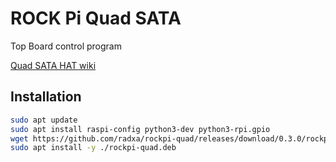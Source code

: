 # ROCK Pi Quad SATA

Top Board control program

[Quad SATA HAT wiki](<https://wiki.radxa.com/Dual_Quad_SATA_HAT>)

## Installation
```bash
sudo apt update
sudo apt install raspi-config python3-dev python3-rpi.gpio
wget https://github.com/radxa/rockpi-quad/releases/download/0.3.0/rockpi-quad.deb
sudo apt install -y ./rockpi-quad.deb
```
